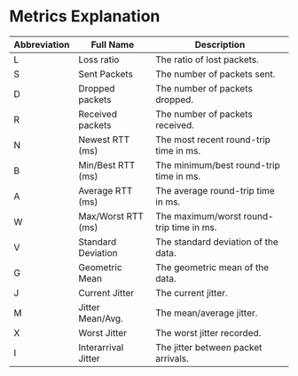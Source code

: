 # Metrics Explanation

| Abbreviation | Full Name            | Description                              |
|--------------|----------------------|------------------------------------------|
| L            | Loss ratio           | The ratio of lost packets.               |
| S            | Sent Packets         | The number of packets sent.              |
| D            | Dropped packets      | The number of packets dropped.           |
| R            | Received packets     | The number of packets received.          |
| N            | Newest RTT (ms)      | The most recent round-trip time in ms.   |
| B            | Min/Best RTT (ms)    | The minimum/best round-trip time in ms.  |
| A            | Average RTT (ms)     | The average round-trip time in ms.       |
| W            | Max/Worst RTT (ms)   | The maximum/worst round-trip time in ms. |
| V            | Standard Deviation   | The standard deviation of the data.      |
| G            | Geometric Mean       | The geometric mean of the data.          |
| J            | Current Jitter       | The current jitter.                      |
| M            | Jitter Mean/Avg.     | The mean/average jitter.                 |
| X            | Worst Jitter         | The worst jitter recorded.               |
| I            | Interarrival Jitter  | The jitter between packet arrivals.      |